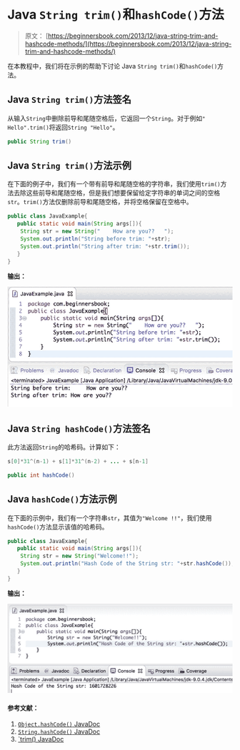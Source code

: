 # Java `String trim()`和`hashCode()`方法

> 原文： [https://beginnersbook.com/2013/12/java-string-trim-and-hashcode-methods/](https://beginnersbook.com/2013/12/java-string-trim-and-hashcode-methods/)

在本教程中，我们将在示例的帮助下讨论 Java `String trim()`和`hashCode()`方法。

## Java `String trim()`方法签名

从输入`String`中删除前导和尾随空格后，它返回一个`String`。对于例如`"     Hello".trim()`将返回`String "Hello"`。

```java
public String trim()
```

## Java `String trim()`方法示例

在下面的例子中，我们有一个带有前导和尾随空格的字符串，我们使用`trim()`方法去除这些前导和尾随空格，但是我们想要保留给定字符串的单词之间的空格`str`。`trim()`方法仅删除前导和尾随空格，并将空格保留在空格中。

```java
public class JavaExample{
   public static void main(String args[]){
	String str = new String("    How are you??   ");
	System.out.println("String before trim: "+str);
	System.out.println("String after trim: "+str.trim());
   }
}

```

**输出：**

![Java String trim() method example](img/4ca146fb58807900541b617769266fc9.jpg)

## Java `String hashCode()`方法签名

此方法返回`String`的哈希码。计算如下：

```java
s[0]*31^(n-1) + s[1]*31^(n-2) + ... + s[n-1]
```

```java
public int hashCode()
```

## Java `hashCode()`方法示例

在下面的示例中，我们有一个字符串`str`，其值为`"Welcome !!"`，我们使用`hashCode()`方法显示该值的哈希码。

```java
public class JavaExample{
   public static void main(String args[]){
	String str = new String("Welcome!!");
	System.out.println("Hash Code of the String str: "+str.hashCode());	      
   }
}

```

**输出：**

![Java String hashCode() method example](img/574fa77767d795b6b441b1271e38b31d.jpg)

#### 参考文献：

1.  [`Object.hashCode()` JavaDoc](https://docs.oracle.com/javase/7/docs/api/java/lang/Object.html#hashCode())
2.  [`String.hashCode()` JavaDoc](https://docs.oracle.com/javase/7/docs/api/java/lang/String.html#hashCode())
3.  [`trim() JavaDoc](https://docs.oracle.com/javase/7/docs/api/java/lang/String.html#trim())